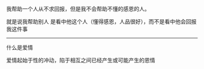 我帮助一个人从不求回报，但是我不会帮助不懂的感恩的人。

就是说我帮助别人 是看中他这个人（懂得感恩，人品很好），而不是看中他会回报我这件事

___
什么是爱情

  
爱情起始于性的冲动，陷于相互之间已经产生或可能产生的恩情